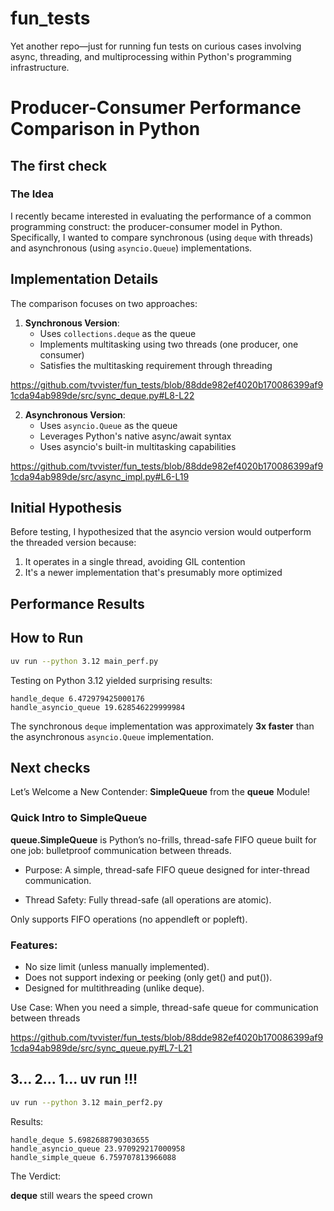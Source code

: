 # fun_tests
Yet another repo—just for running fun tests on curious cases involving async, threading, and multiprocessing within Python's programming infrastructure.

# Producer-Consumer Performance Comparison in Python

## The first check

### The Idea

I recently became interested in evaluating the performance of a common programming construct: the producer-consumer model in Python. Specifically, I wanted to compare synchronous (using `deque` with threads) and asynchronous (using `asyncio.Queue`) implementations.

## Implementation Details

The comparison focuses on two approaches:

1. **Synchronous Version**:
   - Uses `collections.deque` as the queue
   - Implements multitasking using two threads (one producer, one consumer)
   - Satisfies the multitasking requirement through threading

https://github.com/tvvister/fun_tests/blob/88dde982ef4020b170086399af91cda94ab989de/src/sync_deque.py#L8-L22


2. **Asynchronous Version**:
   - Uses `asyncio.Queue` as the queue
   - Leverages Python's native async/await syntax
   - Uses asyncio's built-in multitasking capabilities

https://github.com/tvvister/fun_tests/blob/88dde982ef4020b170086399af91cda94ab989de/src/async_impl.py#L6-L19

## Initial Hypothesis

Before testing, I hypothesized that the asyncio version would outperform the threaded version because:
1. It operates in a single thread, avoiding GIL contention
2. It's a newer implementation that's presumably more optimized

## Performance Results

## How to Run

```bash
uv run --python 3.12 main_perf.py
```

Testing on Python 3.12 yielded surprising results:
```
handle_deque 6.472979425000176
handle_asyncio_queue 19.628546229999984
```

The synchronous `deque` implementation was approximately **3x faster** than the asynchronous `asyncio.Queue` implementation.


## Next checks

Let’s Welcome a New Contender: **SimpleQueue** from the **queue** Module!

### Quick Intro to SimpleQueue

**queue.SimpleQueue** is Python’s no-frills, thread-safe FIFO queue built for one job: bulletproof communication between threads.


- Purpose:
   A simple, thread-safe FIFO queue designed for inter-thread communication.

- Thread Safety: Fully thread-safe (all operations are atomic).


Only supports FIFO operations (no appendleft or popleft).

### Features:

- No size limit (unless manually implemented).
- Does not support indexing or peeking (only get() and put()).
- Designed for multithreading (unlike deque).

Use Case: When you need a simple, thread-safe queue for communication between threads

https://github.com/tvvister/fun_tests/blob/88dde982ef4020b170086399af91cda94ab989de/src/sync_queue.py#L7-L21

## 3... 2... 1... uv run   !!!
```bash
uv run --python 3.12 main_perf2.py
```
Results:
```
handle_deque 5.6982688790303655
handle_asyncio_queue 23.970929217000958
handle_simple_queue 6.759707813966088
```
The Verdict:

**deque** still wears the speed crown